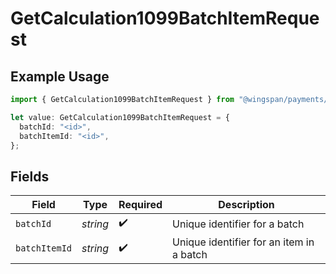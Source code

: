 # GetCalculation1099BatchItemRequest

## Example Usage

```typescript
import { GetCalculation1099BatchItemRequest } from "@wingspan/payments/sdk/models/operations";

let value: GetCalculation1099BatchItemRequest = {
  batchId: "<id>",
  batchItemId: "<id>",
};
```

## Fields

| Field                                    | Type                                     | Required                                 | Description                              |
| ---------------------------------------- | ---------------------------------------- | ---------------------------------------- | ---------------------------------------- |
| `batchId`                                | *string*                                 | :heavy_check_mark:                       | Unique identifier for a batch            |
| `batchItemId`                            | *string*                                 | :heavy_check_mark:                       | Unique identifier for an item in a batch |